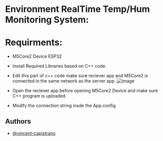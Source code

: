 # Environment RealTime Temp/Hum Monitoring System: 
# Requirments: 
- M5Core2 Device ESP32

- Install Required Libraries based on C++ code.

- Edit this part of c++ code make sure reciever app and M5Core2 is connected in the same network as the server app.
![image](https://github.com/user-attachments/assets/49689a85-a2df-4f3e-98d2-3400bcd22a33)

- Open the reciever app before opening M5Core2 Device and make sure C++ program is uploaded.
- Modify the connection string insde the App.config
## Authors

- [@vincent-capistrano](https://www.github.com/vincent-capistrano)
